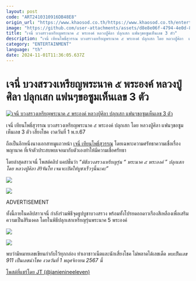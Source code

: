```yaml
---
layout: post
code: "ART2410310916DB48E8"
origin_url: "https://www.khaosod.co.th/https://www.khaosod.co.th/entertainment/news_9483744"
image: "https://github.com/user-attachments/assets/d8e8e06f-4794-4e0d-8a1e-8627528825e9"
title: "เจนี่ บวงสรวงเหรียญพระนาค ๕ พระองค์ หลวงปู่ศิลา ปลุกเสก แฟนๆขอซูมเห็นเลข 3 ตัว"
description: "เจนี่ เทียนโพธิ์สุวรรณ บวงสรวงเหรียญพระนาค ๕ พระองค์ ปลุกเสก โดย หลวงปู่ศิลา  แฟนๆขอซูมเห็นเลข 3 ตัว เสี่ยงโชค งวดวันที่ 1 พ.ย.67 ถือเป็นอีกหนึ่งนางเอกสายมู"
category: "ENTERTAINMENT"
language: "th"
date: 2024-11-01T11:36:05.637Z
---
```


# เจนี่ บวงสรวงเหรียญพระนาค ๕ พระองค์ หลวงปู่ศิลา ปลุกเสก แฟนๆขอซูมเห็นเลข 3 ตัว

[![เจนี่ บวงสรวงเหรียญพระนาค ๕ พระองค์ หลวงปู่ศิลา ปลุกเสก แฟนๆขอซูมเห็นเลข 3 ตัว](https://www.khaosod.co.th/wpapp/uploads/2024/10/janie911lotto3110679998.jpg "เจนี่ บวงสรวงเหรียญพระนาค ๕ พระองค์ หลวงปู่ศิลา ปลุกเสก แฟนๆขอซูมเห็นเลข 3 ตัว")](https://www.khaosod.co.th/wpapp/uploads/2024/10/janie911lotto3110679998.jpg)

เจนี่ เทียนโพธิ์สุวรรณ บวงสรวงเหรียญพระนาค ๕ พระองค์ ปลุกเสก โดย หลวงปู่ศิลา แฟนๆขอซูมเห็นเลข 3 ตัว เสี่ยงโชค งวดวันที่ 1 พ.ย.67

ถือเป็นอีกหนึ่งนางเอกสายมูแถวหน้า [เจนี่ เทียนโพธิ์สุวรรณ](https://www.instagram.com/p/DBpjxNKyBDT/) โดยเฉพาะความศรัทธาความเชื่อเรื่องพญานาค ที่เจ้าตัวประสบพบเจอมากับตัวเองทำให้มีความเชื่อศรัทธา

โดยล่าสุดสาวเจนี่ โพสต์คลิป แคปชั่นว่า _“พิธีบวงสรวงเหรียญรุ่น “ พระนาค ๕ พระองค์ ” ปลุกเสก โดย หลวงปู่ศิลา สิริจันโท เจนจะเปิดให้บูชาเร็วๆนี้นะคะ”_

[![](https://www.khaosod.co.th/wpapp/uploads/2024/10/janie911lotto3010672.jpg)](https://www.khaosod.co.th/wpapp/uploads/2024/10/janie911lotto3010672.jpg)

[![](https://www.khaosod.co.th/wpapp/uploads/2024/10/janie911lotto3010673.jpg)](https://www.khaosod.co.th/wpapp/uploads/2024/10/janie911lotto3010673.jpg)

ADVERTISEMENT

ทั้งนี้ภายในคลิปสาวเจนี่ กำลังร่วมพิธีจุดธูปบูชาบวงสรวง พร้อมทั้งโปรยดอกดาวเรืองสีเหลืองเพื่อเสริมความเป็นสิริมงคล โดยในพิธีปลุกเสกเหรียญรุ่นพระนาค 5 พระองค์

[![](https://www.khaosod.co.th/wpapp/uploads/2024/10/janie911lotto3010671.jpg)](https://www.khaosod.co.th/wpapp/uploads/2024/10/janie911lotto3010671.jpg)

[![](https://www.khaosod.co.th/wpapp/uploads/2024/10/janie911lotto31106712.jpg)](https://www.khaosod.co.th/wpapp/uploads/2024/10/janie911lotto31106712.jpg)

พบว่ามีหมายเลขเขียนกำกับไว้ทุกกล่อง ทำเอาชาวเน็ตและนักเสี่ยงโชค ไม่พลาดได้เลขเด็ด _พบเป็นเลข 911 เป็นเลขนำโชค งวดวันที่ 1 พฤศจิกายน 2567 นี้_





[โพสต์ที่แชร์โดย JT (@janienineeleven)](https://www.instagram.com/reel/DBpjxNKyBDT/?utm_source=ig_embed&utm_campaign=loading)

